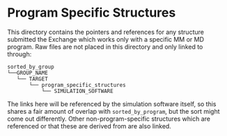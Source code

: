 # Program Specific Structures

This directory contains the pointers and references for any structure submitted the Exchange which works 
only with a specific MM or MD program.
Raw files are not placed in this directory and only linked to through:
```
sorted_by_group
└──GROUP_NAME
   └── TARGET
       └── program_specific_structures
           └── SIMULATION_SOFTWARE
```

The links here will be referenced by the simulation software itself, so this shares a fair amount of 
overlap with `sorted_by_program`, but the sort might come out differently. Other non-program-specific 
structures which are referenced or that these are derived from are also linked.
